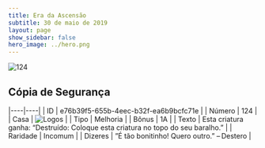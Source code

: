 ```yaml
---
title: Era da Ascensão
subtitle: 30 de maio de 2019
layout: page
show_sidebar: false
hero_image: ../hero.png
---
```


![124](https://cdn.keyforgegame.com/media/card_front/pt/435_124_8QW229M7J7J9_pt.png)

## Cópia de Segurança

|----|----|
| ID | e76b39f5-655b-4eec-b32f-ea6b9bcfc71e |
| Número | 124 |
| Casa | ![Logos](https://archonarcana.com/images/thumb/c/ce/Logos.png/22px-Logos.png "Logos") |
| Tipo | Melhoria |
| Bônus | 1A |
| Texto | Esta criatura ganha: “Destruído: Coloque esta criatura no topo do seu baralho.” |
| Raridade | Incomum |
| Dizeres | ”É tão bonitinho! Quero outro.” – Destero |
